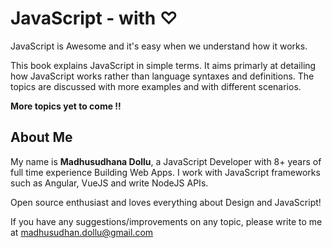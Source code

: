 # JavaScript - with ♡

JavaScript is Awesome and it's easy when we understand how it works.

This book explains JavaScript in simple terms. It aims primarly at detailing how JavaScript works rather than language syntaxes and definitions.
The topics are discussed with more examples and with different scenarios.

**More topics yet to come !!**

## About Me

My name is **Madhusudhana Dollu**, a JavaScript Developer with 8+ years of full time experience Building Web Apps.
I work with JavaScript frameworks such as Angular, VueJS and write NodeJS APIs.

Open source enthusiast and loves everything about Design and JavaScript!

If you have any suggestions/improvements on any topic, please write to me at [madhusudhan.dollu@gmail.com](mailto:madhusudhan.dollu@gmail.com)

